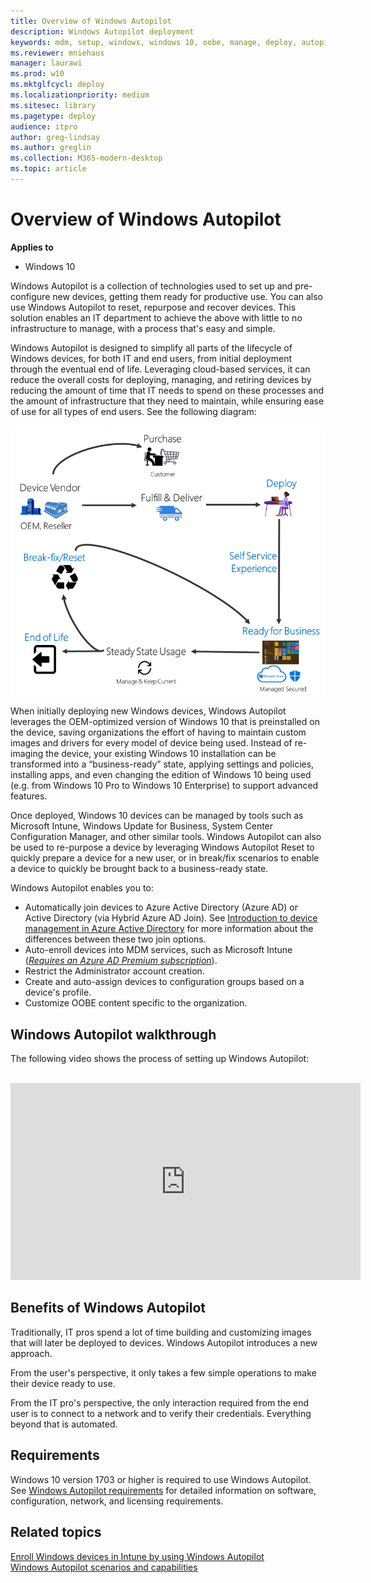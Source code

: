 ```yaml
---
title: Overview of Windows Autopilot
description: Windows Autopilot deployment
keywords: mdm, setup, windows, windows 10, oobe, manage, deploy, autopilot, ztd, zero-touch, partner, msfb, intune
ms.reviewer: mniehaus
manager: laurawi
ms.prod: w10
ms.mktglfcycl: deploy
ms.localizationpriority: medium
ms.sitesec: library
ms.pagetype: deploy
audience: itpro
author: greg-lindsay
ms.author: greglin
ms.collection: M365-modern-desktop
ms.topic: article
---
```



# Overview of Windows Autopilot

**Applies to**

-   Windows 10

Windows Autopilot is a collection of technologies used to set up and pre-configure new devices, getting them ready for productive use. You can also use Windows Autopilot to reset, repurpose and recover devices. This solution enables an IT department to achieve the above with little to no infrastructure to manage, with a process that's easy and simple.

Windows Autopilot is designed to simplify all parts of the lifecycle of Windows devices, for both IT and end users, from initial deployment through the eventual end of life. Leveraging cloud-based services, it can reduce the overall costs for deploying, managing, and retiring devices by reducing the amount of time that IT needs to spend on these processes and the amount of infrastructure that they need to maintain, while ensuring ease of use for all types of end users. See the following diagram:

   ![Process overview](images/image1.png)

When initially deploying new Windows devices, Windows Autopilot leverages the OEM-optimized version of Windows 10 that is preinstalled on the device, saving organizations the effort of having to maintain custom images and drivers for every model of device being used. Instead of re-imaging the device, your existing Windows 10 installation can be transformed into a “business-ready” state, applying settings and policies, installing apps, and even changing the edition of Windows 10 being used (e.g. from Windows 10 Pro to Windows 10 Enterprise) to support advanced features.

Once deployed, Windows 10 devices can be managed by tools such as Microsoft Intune, Windows Update for Business, System Center Configuration Manager, and other similar tools. Windows Autopilot can also be used to re-purpose a device by leveraging Windows Autopilot Reset to quickly prepare a device for a new user, or in break/fix scenarios to enable a device to quickly be brought back to a business-ready state.

Windows Autopilot enables you to:
* Automatically join devices to Azure Active Directory (Azure AD) or Active Directory (via Hybrid Azure AD Join).  See [Introduction to device management in Azure Active Directory](https://docs.microsoft.com/azure/active-directory/device-management-introduction) for more information about the differences between these two join options.
* Auto-enroll devices into MDM services, such as Microsoft Intune ([*Requires an Azure AD Premium subscription*](windows-autopilot-requirements-configuration.md)).
* Restrict the Administrator account creation.
* Create and auto-assign devices to configuration groups based on a device's profile.
* Customize OOBE content specific to the organization.

## Windows Autopilot walkthrough

The following video shows the process of setting up Windows Autopilot:

</br>

<iframe width="560" height="315" src="https://www.youtube.com/embed/4K4hC5NchbE" frameborder="0" allow="accelerometer; autoplay; encrypted-media; gyroscope; picture-in-picture" allowfullscreen></iframe>

## Benefits of Windows Autopilot

Traditionally, IT pros spend a lot of time building and customizing images that will later be deployed to devices. Windows Autopilot introduces a new approach.

From the user's perspective, it only takes a few simple operations to make their device ready to use.

From the IT pro's perspective, the only interaction required from the end user is to connect to a network and to verify their credentials. Everything beyond that is automated.

## Requirements

Windows 10 version 1703 or higher is required to use Windows Autopilot. See [Windows Autopilot requirements](windows-autopilot-requirements.md) for detailed information on software, configuration, network, and licensing requirements.

## Related topics

[Enroll Windows devices in Intune by using Windows Autopilot](https://docs.microsoft.com/intune/enrollment-autopilot)<br>
[Windows Autopilot scenarios and capabilities](windows-autopilot-scenarios.md)
